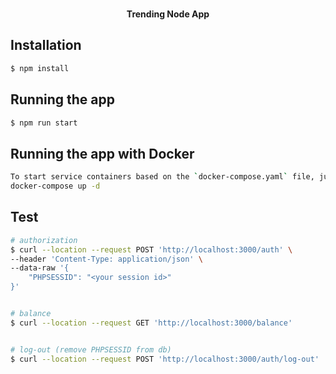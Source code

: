 <p align="center">
  <br>
  <b>Trending Node App</b>
  <br>
</p>

## Installation

```bash
$ npm install
```

## Running the app

```bash
$ npm run start
```


## Running the app with Docker

```bash
To start service containers based on the `docker-compose.yaml` file, just call 
docker-compose up -d
```
## Test

```bash
# authorization
$ curl --location --request POST 'http://localhost:3000/auth' \
--header 'Content-Type: application/json' \
--data-raw '{
    "PHPSESSID": "<your session id>"
}'


# balance
$ curl --location --request GET 'http://localhost:3000/balance'


# log-out (remove PHPSESSID from db)
$ curl --location --request POST 'http://localhost:3000/auth/log-out'
```


